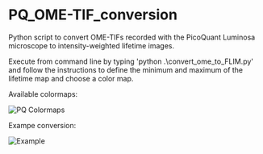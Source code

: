 # PQ_OME-TIF_conversion
Python script to convert OME-TIFs recorded with the PicoQuant Luminosa microscope to intensity-weighted lifetime images.

Execute from command line by typing 'python .\convert_ome_to_FLIM.py' and follow the instructions to define the minimum and maximum of the lifetime map and choose a color map.

Available colormaps:

![PQ Colormaps](https://raw.githubusercontent.com/AndersBarth/PQ_OME-TIF_conversion/master/ColorSchemes_HIS/PQ_colormaps.png)

Exampe conversion:

![Example](https://raw.githubusercontent.com/AndersBarth/PQ_OME-TIF_conversion/master/Examples/Example.png)
